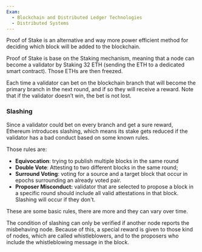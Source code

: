 ```yaml
---
Exam:
  - Blockchain and Distributed Ledger Technologies
  - Distributed Systems
---
```

Proof of Stake is an alternative and way more power efficient method for deciding which block will be added to the blockchain.

Proof of Stake is base on the Staking mechanism, meaning that a node can become a validator by Staking 32 ETH (sending the ETH to a dedicated smart contract). Those ETHs are then freezed.

Each time a validator can bet on the blockchain branch that will become the primary branch in the next round, and if so they will receive a reward. Note that if the validator doesn’t win, the bet is not lost.
### Slashing

Since a validator could bet on every branch and get a sure reward, Ethereum introduces slashing, which means its stake gets reduced if the validator has a bad conduct based on some known rules.

Those rules are:

- **Equivocation**: trying to publish multiple blocks in the same round
- **Double Vote**: Attesting to two different blocks in the same round;
- **Surround Voting**: voting for a source and a target block that occur in epochs surrounding an already voted pair.
- **Proposer Misconduct:** validator that are selected to propose a block in a specific round should include all valid attestations in that block. Slashing will occur if they don't.

These are some basic rules, there are more and they can vary over time.

The condition of slashing can only be verified if another node reports the misbehaving node. Because of this, a special reward is given to those kind of nodes, which are called whistleblowers, and to the proposers who include the whistleblowing message in the block.